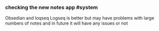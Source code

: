 ### checking the new notes app #system
Obsedian and loqseq
Logseq is better but may have problems with large numbers of notes and in future it will have any issues or not 

